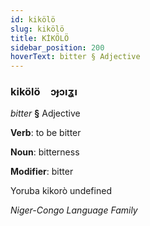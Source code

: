 ```yaml
---
id: kikölö
slug: kikölö
title: KİKÖLÖ
sidebar_position: 200
hoverText: bitter § Adjective
---
```


### kikölö&emsp;<span kind="abugida">ɔɟɔıʓı</span>

*bitter* **§** Adjective

**Verb**: to be bitter

**Noun**: bitterness

**Modifier**: bitter

Yoruba kikorò undefined

*Niger-Congo Language Family*